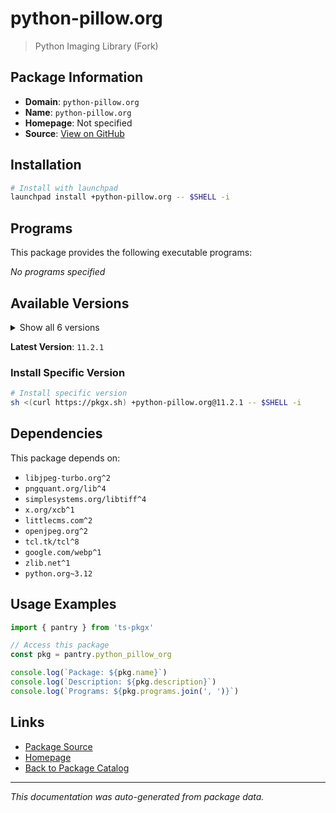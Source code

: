 # python-pillow.org

> Python Imaging Library (Fork)

## Package Information

- **Domain**: `python-pillow.org`
- **Name**: `python-pillow.org`
- **Homepage**: Not specified
- **Source**: [View on GitHub](https://github.com/pkgxdev/pantry/tree/main/projects/python-pillow.org/package.yml)

## Installation

```bash
# Install with launchpad
launchpad install +python-pillow.org -- $SHELL -i
```

## Programs

This package provides the following executable programs:

*No programs specified*

## Available Versions

<details>
<summary>Show all 6 versions</summary>

- `11.2.1`, `11.1.0`, `11.0.0`, `10.4.0`, `10.3.0`
- `10.2.0`

</details>

**Latest Version**: `11.2.1`

### Install Specific Version

```bash
# Install specific version
sh <(curl https://pkgx.sh) +python-pillow.org@11.2.1 -- $SHELL -i
```

## Dependencies

This package depends on:

- `libjpeg-turbo.org^2`
- `pngquant.org/lib^4`
- `simplesystems.org/libtiff^4`
- `x.org/xcb^1`
- `littlecms.com^2`
- `openjpeg.org^2`
- `tcl.tk/tcl^8`
- `google.com/webp^1`
- `zlib.net^1`
- `python.org~3.12`

## Usage Examples

```typescript
import { pantry } from 'ts-pkgx'

// Access this package
const pkg = pantry.python_pillow_org

console.log(`Package: ${pkg.name}`)
console.log(`Description: ${pkg.description}`)
console.log(`Programs: ${pkg.programs.join(', ')}`)
```

## Links

- [Package Source](https://github.com/pkgxdev/pantry/tree/main/projects/python-pillow.org/package.yml)
- [Homepage](#)
- [Back to Package Catalog](../package-catalog.md)

---

*This documentation was auto-generated from package data.*
